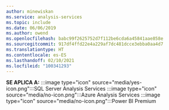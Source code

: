 ```yaml
---
author: minewiskan
ms.service: analysis-services
ms.topic: include
ms.date: 06/06/2019
ms.author: owend
ms.openlocfilehash: babc99f2625752d7f112be6cda6a45841aae858e
ms.sourcegitcommit: 917df4ffd22e4a229af7dc481dcce3ebba0aa4d7
ms.translationtype: HT
ms.contentlocale: es-ES
ms.lasthandoff: 02/10/2021
ms.locfileid: "100341293"
---
```

**SE APLICA A:** :::image type="icon" source="media/yes-icon.png":::SQL Server Analysis Services :::image type="icon" source="media/no-icon.png":::Azure Analysis Services :::image type="icon" source="media/no-icon.png":::Power BI Premium